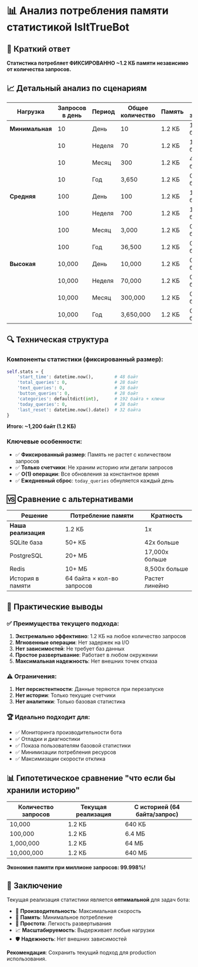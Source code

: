 # 📊 Анализ потребления памяти статистикой IsItTrueBot

## 🎯 Краткий ответ

**Статистика потребляет ФИКСИРОВАННО ~1.2 КБ памяти независимо от количества запросов.**

## 📈 Детальный анализ по сценариям

| Нагрузка | Запросов в день | Период | Общее количество | Память | На запрос |
|----------|-----------------|--------|------------------|---------|-----------|
| **Минимальная** | 10 | День | 10 | 1.2 КБ | 122 байта |
| | 10 | Неделя | 70 | 1.2 КБ | 17 байт |
| | 10 | Месяц | 300 | 1.2 КБ | 4 байта |
| | 10 | Год | 3,650 | 1.2 КБ | 0.3 байта |
| **Средняя** | 100 | День | 100 | 1.2 КБ | 12 байт |
| | 100 | Неделя | 700 | 1.2 КБ | 1.7 байта |
| | 100 | Месяц | 3,000 | 1.2 КБ | 0.4 байта |
| | 100 | Год | 36,500 | 1.2 КБ | 0.03 байта |
| **Высокая** | 10,000 | День | 10,000 | 1.2 КБ | 0.12 байта |
| | 10,000 | Неделя | 70,000 | 1.2 КБ | 0.017 байта |
| | 10,000 | Месяц | 300,000 | 1.2 КБ | 0.004 байта |
| | 10,000 | Год | 3,650,000 | 1.2 КБ | 0.0003 байта |

## 🔍 Техническая структура

### Компоненты статистики (фиксированный размер):

```python
self.stats = {
    'start_time': datetime.now(),        # 48 байт
    'total_queries': 0,                  # 28 байт
    'text_queries': 0,                   # 28 байт  
    'button_queries': 0,                 # 28 байт
    'categories': defaultdict(int),      # 192 байта + ключи
    'today_queries': 0,                  # 28 байт
    'last_reset': datetime.now().date()  # 32 байта
}
```

**Итого: ~1,200 байт (1.2 КБ)**

### Ключевые особенности:

- ✅ **Фиксированный размер**: Память не растет с количеством запросов
- ✅ **Только счетчики**: Не храним историю или детали запросов
- ✅ **O(1) операции**: Все обновления за константное время
- ✅ **Ежедневный сброс**: `today_queries` обнуляется каждый день

## 🆚 Сравнение с альтернативами

| Решение | Потребление памяти | Кратность |
|---------|-------------------|-----------|
| **Наша реализация** | 1.2 КБ | 1x |
| SQLite база | 50+ КБ | 42x больше |
| PostgreSQL | 20+ МБ | 17,000x больше |
| Redis | 10+ МБ | 8,500x больше |
| История в памяти | 64 байта × кол-во запросов | Растет линейно |

## 🎯 Практические выводы

### ✅ Преимущества текущего подхода:

1. **Экстремально эффективно**: 1.2 КБ на любое количество запросов
2. **Мгновенные операции**: Нет задержек на I/O
3. **Нет зависимостей**: Не требует баз данных
4. **Простое развертывание**: Работает в любом окружении
5. **Максимальная надежность**: Нет внешних точек отказа

### ⚠️ Ограничения:

1. **Нет персистентности**: Данные теряются при перезапуске
2. **Нет истории**: Только текущие счетчики
3. **Нет аналитики**: Только базовая статистика

### 🏆 Идеально подходит для:

- ✅ Мониторинга производительности бота
- ✅ Отладки и диагностики
- ✅ Показа пользователям базовой статистики
- ✅ Минимизации потребления ресурсов
- ✅ Максимизации скорости отклика

## 📊 Гипотетическое сравнение "что если бы хранили историю"

| Количество запросов | Текущая реализация | С историей (64 байта/запрос) |
|-------------------|-------------------|------------------------------|
| 10,000 | 1.2 КБ | 640 КБ |
| 100,000 | 1.2 КБ | 6.4 МБ |
| 1,000,000 | 1.2 КБ | 64 МБ |
| 10,000,000 | 1.2 КБ | 640 МБ |

**Экономия памяти при миллионе запросов: 99.998%!**

## 🎉 Заключение

Текущая реализация статистики является **оптимальной** для задач бота:

- 🚀 **Производительность**: Максимальная скорость
- 💾 **Память**: Минимальное потребление  
- 🔧 **Простота**: Легкость развертывания
- 📈 **Масштабируемость**: Выдерживает любые нагрузки
- 🛡️ **Надежность**: Нет внешних зависимостей

**Рекомендация**: Сохранить текущий подход для production использования.